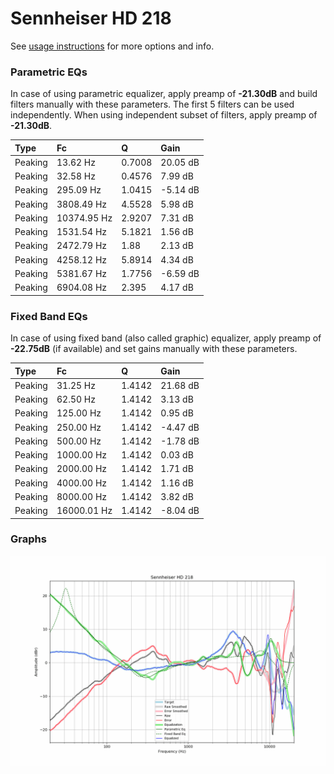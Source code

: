 # Sennheiser HD 218
See [usage instructions](https://github.com/jaakkopasanen/AutoEq#usage) for more options and info.

### Parametric EQs
In case of using parametric equalizer, apply preamp of **-21.30dB** and build filters manually
with these parameters. The first 5 filters can be used independently.
When using independent subset of filters, apply preamp of **-21.30dB**.

| Type    | Fc          |      Q | Gain     |
|:--------|:------------|:-------|:---------|
| Peaking | 13.62 Hz    | 0.7008 | 20.05 dB |
| Peaking | 32.58 Hz    | 0.4576 | 7.99 dB  |
| Peaking | 295.09 Hz   | 1.0415 | -5.14 dB |
| Peaking | 3808.49 Hz  | 4.5528 | 5.98 dB  |
| Peaking | 10374.95 Hz | 2.9207 | 7.31 dB  |
| Peaking | 1531.54 Hz  | 5.1821 | 1.56 dB  |
| Peaking | 2472.79 Hz  | 1.88   | 2.13 dB  |
| Peaking | 4258.12 Hz  | 5.8914 | 4.34 dB  |
| Peaking | 5381.67 Hz  | 1.7756 | -6.59 dB |
| Peaking | 6904.08 Hz  | 2.395  | 4.17 dB  |

### Fixed Band EQs
In case of using fixed band (also called graphic) equalizer, apply preamp of **-22.75dB**
(if available) and set gains manually with these parameters.

| Type    | Fc          |      Q | Gain     |
|:--------|:------------|:-------|:---------|
| Peaking | 31.25 Hz    | 1.4142 | 21.68 dB |
| Peaking | 62.50 Hz    | 1.4142 | 3.13 dB  |
| Peaking | 125.00 Hz   | 1.4142 | 0.95 dB  |
| Peaking | 250.00 Hz   | 1.4142 | -4.47 dB |
| Peaking | 500.00 Hz   | 1.4142 | -1.78 dB |
| Peaking | 1000.00 Hz  | 1.4142 | 0.03 dB  |
| Peaking | 2000.00 Hz  | 1.4142 | 1.71 dB  |
| Peaking | 4000.00 Hz  | 1.4142 | 1.16 dB  |
| Peaking | 8000.00 Hz  | 1.4142 | 3.82 dB  |
| Peaking | 16000.01 Hz | 1.4142 | -8.04 dB |

### Graphs
![](./Sennheiser%20HD%20218.png)
